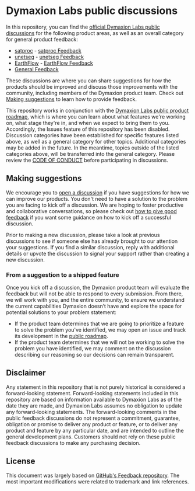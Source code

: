 # Dymaxion Labs public discussions

In this repository, you can find the [official Dymaxion Labs public discussions](https://github.com/dymaxionlabs/discussions/discussions) for the following product areas, as well as an overall category for general product feedback:

- [satproc](https://github.com/dymaxionlabs/satproc) - [satproc Feedback](https://github.com/dymaxionlabs/feedback/discussions/categories/satproc-feedback)
- [unetseg](https://github.com/dymaxionlabs/unetseg) - [unetseg Feedback](https://github.com/dymaxionlabs/feedback/discussions/categories/unetsetg-feedback)
- [EarthFlow](https://github.com/dymaxionlabs/earthflow) - [EarthFlow Feedback](https://github.com/dymaxionlabs/feedback/discussions/categories/earthflow-feedback)
- [General Feedback](https://github.com/dymaxionlabs/feedback/discussions/categories/general-feedback)

These discussions are where you can share suggestions for how the products should be improved and discuss those improvements with the community, including members of the Dymaxion product team. Check out [Making suggestions](#making-suggestions) to learn how to provide feedback.

This repository works in conjunction with the [Dymaxion Labs public product roadmap](https://github.com/dymaxionlabs/roadmap), which is where you can learn about what features we're working on, what stage they're in, and when we expect to bring them to you. Accordingly, the Issues feature of this repository has been disabled. Discussion categories have been established for specific features listed above, as well as a general category for other topics. Additional categories may be added in the future. In the meantime, topics outside of the listed categories above, will be transferred into the general category. Please review the [CODE OF CONDUCT](CODE_OF_CONDUCT.md) before participating in discussions.

## Making suggestions

We encourage you to [open a discussion](https://github.com/dymaxionlabs/discussions/discussions) if you have suggestions for how we can improve our products. You don't need to have a solution to the problem you are facing to kick off a discussion. We are hoping to foster productive and collaborative conversations, so please check out [how to give good feedback](https://github.com/dymaxionlabs/discussions/discussions/1) if you want some guidance on how to kick off a successful discussion.

Prior to making a new discussion, please take a look at previous discussions to see if someone else has already brought to our attention your suggestions. If you find a similar discussion, reply with additional details or upvote the discussion to signal your support rather than creating a new discussion.

### From a suggestion to a shipped feature

Once you kick off a discussion, the Dymaxion product team will evaluate the feedback but will not be able to respond to every submission. From there, we will work with you, and the entire community, to ensure we understand the current capabilities Dymaxion doesn’t have and explore the space for potential solutions to your problem statement:

- If the product team determines that we are going to prioritize a feature to solve the problem you've identified, we may open an issue and track its development in the [public roadmap](https://github.com/dymaxionlabs/roadmap).
- If the product team determines that we will not be working to solve the problem you have identified, we may comment on the discussion describing our reasoning so our decisions can remain transparent.

## Disclaimer

Any statement in this repository that is not purely historical is considered a forward-looking statement. Forward-looking statements included in this repository are based on information available to Dymaxion Labs as of the date they are made, and Dymaxion Labs assumes no obligation to update any forward-looking statements. The forward-looking comments in the public feedback discussions do not represent a commitment, guarantee, obligation or promise to deliver any product or feature, or to deliver any product and feature by any particular date, and are intended to outline the general development plans. Customers should not rely on these public feedback discussions to make any purchasing decision.

## License

This document was largely based on [GitHub's Feedback repository](https://github.com/github/feedback). The most important modifications were related to trademark and link references.
